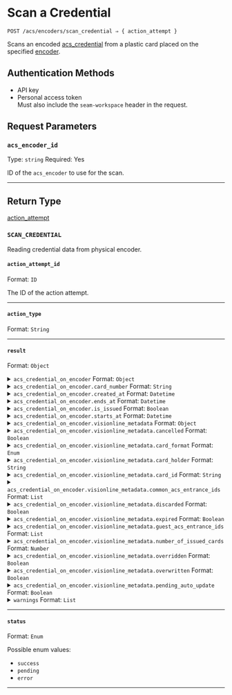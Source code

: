 # Scan a Credential

```
POST /acs/encoders/scan_credential ⇒ { action_attempt }
```

Scans an encoded [acs_credential](../../../capability-guides/access-systems/managing-credentials.md) from a plastic card placed on the specified [encoder](../../../capability-guides/access-systems/working-with-card-encoders-and-scanners/README.md).

## Authentication Methods

- API key
- Personal access token
  <br>Must also include the `seam-workspace` header in the request.

## Request Parameters

### `acs_encoder_id`

Type: `string`
Required: Yes

ID of the `acs_encoder` to use for the scan.

***

## Return Type

[action\_attempt](./)

### `SCAN_CREDENTIAL`

Reading credential data from physical encoder.

#### `action_attempt_id`

Format: `ID`

The ID of the action attempt.


---

#### `action_type`

Format: `String`


---

#### `result`

Format: `Object`

<details>

<summary><code>acs_credential_on_encoder</code> Format: <code>Object</code></summary>

Snapshot of credential data read from physical encoder.

</details>
<details>

<summary><code>acs_credential_on_encoder.card_number</code> Format: <code>String</code></summary>

A number or string that physically identifies this card.

</details>
<details>

<summary><code>acs_credential_on_encoder.created_at</code> Format: <code>Datetime</code></summary>

Date and time the credential was created.

</details>
<details>

<summary><code>acs_credential_on_encoder.ends_at</code> Format: <code>Datetime</code></summary>

Date and time the credential will stop being useable.

</details>
<details>

<summary><code>acs_credential_on_encoder.is_issued</code> Format: <code>Boolean</code></summary>

</details>
<details>

<summary><code>acs_credential_on_encoder.starts_at</code> Format: <code>Datetime</code></summary>

Date and time the credential will become useable.

</details>
<details>

<summary><code>acs_credential_on_encoder.visionline_metadata</code> Format: <code>Object</code></summary>

Visionline-specific metadata for the credential.

</details>
<details>

<summary><code>acs_credential_on_encoder.visionline_metadata.cancelled</code> Format: <code>Boolean</code></summary>

</details>
<details>

<summary><code>acs_credential_on_encoder.visionline_metadata.card_format</code> Format: <code>Enum</code></summary>

</details>
<details>

<summary><code>acs_credential_on_encoder.visionline_metadata.card_holder</code> Format: <code>String</code></summary>

</details>
<details>

<summary><code>acs_credential_on_encoder.visionline_metadata.card_id</code> Format: <code>String</code></summary>

</details>
<details>

<summary><code>acs_credential_on_encoder.visionline_metadata.common_acs_entrance_ids</code> Format: <code>List</code></summary>

</details>
<details>

<summary><code>acs_credential_on_encoder.visionline_metadata.discarded</code> Format: <code>Boolean</code></summary>

</details>
<details>

<summary><code>acs_credential_on_encoder.visionline_metadata.expired</code> Format: <code>Boolean</code></summary>

</details>
<details>

<summary><code>acs_credential_on_encoder.visionline_metadata.guest_acs_entrance_ids</code> Format: <code>List</code></summary>

</details>
<details>

<summary><code>acs_credential_on_encoder.visionline_metadata.number_of_issued_cards</code> Format: <code>Number</code></summary>

</details>
<details>

<summary><code>acs_credential_on_encoder.visionline_metadata.overridden</code> Format: <code>Boolean</code></summary>

</details>
<details>

<summary><code>acs_credential_on_encoder.visionline_metadata.overwritten</code> Format: <code>Boolean</code></summary>

</details>
<details>

<summary><code>acs_credential_on_encoder.visionline_metadata.pending_auto_update</code> Format: <code>Boolean</code></summary>

</details>
<details>

<summary><code>warnings</code> Format: <code>List</code></summary>

</details>

---

#### `status`

Format: `Enum`

Possible enum values:
- `success`
- `pending`
- `error`


---

